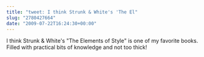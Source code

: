 ```yaml
---
title: "tweet: I think Strunk & White's 'The El"
slug: "2780427664"
date: "2009-07-22T16:24:30+00:00"
---
```

I think Strunk & White's "The Elements of Style" is one of my favorite books.  Filled with practical bits of knowledge and not too thick!
